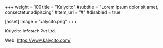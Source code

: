 +++
weight = 100
title = "Kalycito"
#subtitle = "Lorem ipsum dolor sit amet, consectetur adipiscing"
#item_url = "#"
#disabled = true

[asset]
  image = "kalycito.png"
+++

Kalycito Infotech Pvt Ltd.

Web: https://www.kalycito.com/

